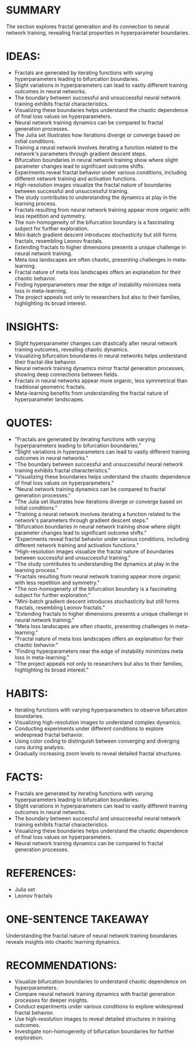 # SUMMARY
The section explores fractal generation and its connection to neural network training, revealing fractal properties in hyperparameter boundaries.

# IDEAS:
- Fractals are generated by iterating functions with varying hyperparameters leading to bifurcation boundaries.
- Slight variations in hyperparameters can lead to vastly different training outcomes in neural networks.
- The boundary between successful and unsuccessful neural network training exhibits fractal characteristics.
- Visualizing these boundaries helps understand the chaotic dependence of final loss values on hyperparameters.
- Neural network training dynamics can be compared to fractal generation processes.
- The Julia set illustrates how iterations diverge or converge based on initial conditions.
- Training a neural network involves iterating a function related to the network's parameters through gradient descent steps.
- Bifurcation boundaries in neural network training show where slight parameter changes lead to significant outcome shifts.
- Experiments reveal fractal behavior under various conditions, including different network training and activation functions.
- High-resolution images visualize the fractal nature of boundaries between successful and unsuccessful training.
- The study contributes to understanding the dynamics at play in the learning process.
- Fractals resulting from neural network training appear more organic with less repetition and symmetry.
- The non-homogeneity of the bifurcation boundary is a fascinating subject for further exploration.
- Mini-batch gradient descent introduces stochasticity but still forms fractals, resembling Leonov fractals.
- Extending fractals to higher dimensions presents a unique challenge in neural network training.
- Meta loss landscapes are often chaotic, presenting challenges in meta-learning.
- Fractal nature of meta loss landscapes offers an explanation for their chaotic behavior.
- Finding hyperparameters near the edge of instability minimizes meta loss in meta-learning.
- The project appeals not only to researchers but also to their families, highlighting its broad interest.

# INSIGHTS:
- Slight hyperparameter changes can drastically alter neural network training outcomes, revealing chaotic dynamics.
- Visualizing bifurcation boundaries in neural networks helps understand their fractal-like behavior.
- Neural network training dynamics mirror fractal generation processes, showing deep connections between fields.
- Fractals in neural networks appear more organic, less symmetrical than traditional geometric fractals.
- Meta-learning benefits from understanding the fractal nature of hyperparameter landscapes.

# QUOTES:
- "Fractals are generated by iterating functions with varying hyperparameters leading to bifurcation boundaries."
- "Slight variations in hyperparameters can lead to vastly different training outcomes in neural networks."
- "The boundary between successful and unsuccessful neural network training exhibits fractal characteristics."
- "Visualizing these boundaries helps understand the chaotic dependence of final loss values on hyperparameters."
- "Neural network training dynamics can be compared to fractal generation processes."
- "The Julia set illustrates how iterations diverge or converge based on initial conditions."
- "Training a neural network involves iterating a function related to the network's parameters through gradient descent steps."
- "Bifurcation boundaries in neural network training show where slight parameter changes lead to significant outcome shifts."
- "Experiments reveal fractal behavior under various conditions, including different network training and activation functions."
- "High-resolution images visualize the fractal nature of boundaries between successful and unsuccessful training."
- "The study contributes to understanding the dynamics at play in the learning process."
- "Fractals resulting from neural network training appear more organic with less repetition and symmetry."
- "The non-homogeneity of the bifurcation boundary is a fascinating subject for further exploration."
- "Mini-batch gradient descent introduces stochasticity but still forms fractals, resembling Leonov fractals."
- "Extending fractals to higher dimensions presents a unique challenge in neural network training."
- "Meta loss landscapes are often chaotic, presenting challenges in meta-learning."
- "Fractal nature of meta loss landscapes offers an explanation for their chaotic behavior."
- "Finding hyperparameters near the edge of instability minimizes meta loss in meta-learning."
- "The project appeals not only to researchers but also to their families, highlighting its broad interest."

# HABITS:
- Iterating functions with varying hyperparameters to observe bifurcation boundaries.
- Visualizing high-resolution images to understand complex dynamics.
- Conducting experiments under different conditions to explore widespread fractal behavior.
- Using color coding to distinguish between converging and diverging runs during analysis.
- Gradually increasing zoom levels to reveal detailed fractal structures.

# FACTS:
- Fractals are generated by iterating functions with varying hyperparameters leading to bifurcation boundaries.
- Slight variations in hyperparameters can lead to vastly different training outcomes in neural networks.
- The boundary between successful and unsuccessful neural network training exhibits fractal characteristics.
- Visualizing these boundaries helps understand the chaotic dependence of final loss values on hyperparameters.
- Neural network training dynamics can be compared to fractal generation processes.

# REFERENCES:
- Julia set
- Leonov fractals

# ONE-SENTENCE TAKEAWAY
Understanding the fractal nature of neural network training boundaries reveals insights into chaotic learning dynamics.

# RECOMMENDATIONS:
- Visualize bifurcation boundaries to understand chaotic dependence on hyperparameters.
- Compare neural network training dynamics with fractal generation processes for deeper insights.
- Conduct experiments under various conditions to explore widespread fractal behavior.
- Use high-resolution images to reveal detailed structures in training outcomes.
- Investigate non-homogeneity of bifurcation boundaries for further exploration.